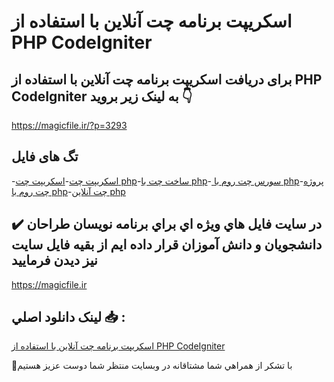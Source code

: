 # اسکریپت برنامه چت آنلاین با استفاده از PHP CodeIgniter

## برای دریافت اسکریپت برنامه چت آنلاین با استفاده از PHP CodeIgniter به لینک زیر بروید 👇

https://magicfile.ir/?p=3293

## تگ های فایل

-[اسکریپت چت](https://magicfile.ir/product/%d8%a7%d8%b3%da%a9%d8%b1%db%8c%d9%be%d8%aa-%d8%a8%d8%b1%d9%86%d8%a7%d9%85%d9%87-%da%86%d8%aa-%d8%a2%d9%86%d9%84%d8%a7%db%8c%d9%86-%d8%a8%d8%a7-%d8%a7%d8%b3%d8%aa%d9%81%d8%a7%d8%af%d9%87-php-codeigniter/)-[اسکریپت چت php](https://magicfile.ir/product/%d8%a7%d8%b3%da%a9%d8%b1%db%8c%d9%be%d8%aa-%d8%a8%d8%b1%d9%86%d8%a7%d9%85%d9%87-%da%86%d8%aa-%d8%a2%d9%86%d9%84%d8%a7%db%8c%d9%86-%d8%a8%d8%a7-%d8%a7%d8%b3%d8%aa%d9%81%d8%a7%d8%af%d9%87-php-codeigniter/)-[ساخت چت با php](https://magicfile.ir/product/%d8%a7%d8%b3%da%a9%d8%b1%db%8c%d9%be%d8%aa-%d8%a8%d8%b1%d9%86%d8%a7%d9%85%d9%87-%da%86%d8%aa-%d8%a2%d9%86%d9%84%d8%a7%db%8c%d9%86-%d8%a8%d8%a7-%d8%a7%d8%b3%d8%aa%d9%81%d8%a7%d8%af%d9%87-php-codeigniter/)-[ سورس چت روم با php](https://magicfile.ir/product/%d8%a7%d8%b3%da%a9%d8%b1%db%8c%d9%be%d8%aa-%d8%a8%d8%b1%d9%86%d8%a7%d9%85%d9%87-%da%86%d8%aa-%d8%a2%d9%86%d9%84%d8%a7%db%8c%d9%86-%d8%a8%d8%a7-%d8%a7%d8%b3%d8%aa%d9%81%d8%a7%d8%af%d9%87-php-codeigniter/)-[پروژه چت روم با php](https://magicfile.ir/product/%d8%a7%d8%b3%da%a9%d8%b1%db%8c%d9%be%d8%aa-%d8%a8%d8%b1%d9%86%d8%a7%d9%85%d9%87-%da%86%d8%aa-%d8%a2%d9%86%d9%84%d8%a7%db%8c%d9%86-%d8%a8%d8%a7-%d8%a7%d8%b3%d8%aa%d9%81%d8%a7%d8%af%d9%87-php-codeigniter/)-[چت آنلاین php](https://magicfile.ir/product/%d8%a7%d8%b3%da%a9%d8%b1%db%8c%d9%be%d8%aa-%d8%a8%d8%b1%d9%86%d8%a7%d9%85%d9%87-%da%86%d8%aa-%d8%a2%d9%86%d9%84%d8%a7%db%8c%d9%86-%d8%a8%d8%a7-%d8%a7%d8%b3%d8%aa%d9%81%d8%a7%d8%af%d9%87-php-codeigniter/)

## ✔️ در سايت فايل هاي ويژه اي براي برنامه نويسان طراحان دانشجويان و دانش آموزان قرار داده ايم از بقيه فايل سايت نيز ديدن فرماييد

https://magicfile.ir


## لينک دانلود اصلي 📥 :

[اسکریپت برنامه چت آنلاین با استفاده از PHP CodeIgniter](https://magicfile.ir/product/%d8%a7%d8%b3%da%a9%d8%b1%db%8c%d9%be%d8%aa-%d8%a8%d8%b1%d9%86%d8%a7%d9%85%d9%87-%da%86%d8%aa-%d8%a2%d9%86%d9%84%d8%a7%db%8c%d9%86-%d8%a8%d8%a7-%d8%a7%d8%b3%d8%aa%d9%81%d8%a7%d8%af%d9%87-php-codeigniter/) 


🙏با تشکر از همراهي شما مشتاقانه در وبسایت منتظر شما دوست عزیز هستیم

